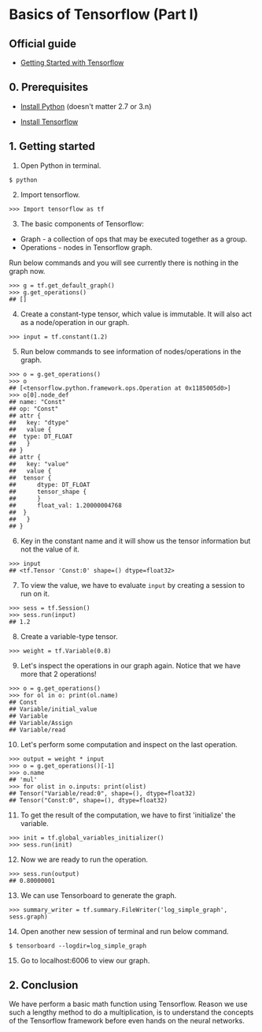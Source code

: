 # Basics of Tensorflow (Part I)
## Official guide
* [Getting Started with Tensorflow](https://www.tensorflow.org/get_started/get_started)
## 0. Prerequisites  
* [Install Python](https://www.python.org/downloads/) (doesn't matter 2.7 or 3.n)  

* [Install Tensorflow](https://www.tensorflow.org/install/)   

## 1. Getting started
1. Open Python in terminal.
```
$ python
```

2. Import tensorflow.
```
>>> Import tensorflow as tf
```

3. The basic components of Tensorflow:  
* Graph - a collection of ops that may be executed together as a group.  
* Operations - nodes in Tensorflow graph.  

Run below commands and you will see currently there is nothing in the graph now.
```
>>> g = tf.get_default_graph()
>>> g.get_operations()
## []
```

4. Create a constant-type tensor, which value is immutable. It will also act as a node/operation in our graph.
```
>>> input = tf.constant(1.2)
```

5. Run below commands to see information of nodes/operations in the graph.
```
>>> o = g.get_operations()
>>> o
## [<tensorflow.python.framework.ops.Operation at 0x1185005d0>]
>>> o[0].node_def
## name: "Const"
## op: "Const"
## attr {
##   key: "dtype"
##   value {
## 	type: DT_FLOAT
##   }
## }
## attr {
##   key: "value"
##   value {
## 	tensor {
##   	dtype: DT_FLOAT
##   	tensor_shape {
##   	}
##   	float_val: 1.20000004768
## 	}
##   }
## }
```

6. Key in the constant name and it will show us the tensor information but not the value of it.
```
>>> input
## <tf.Tensor 'Const:0' shape=() dtype=float32>
```

7. To view the value, we have to evaluate ```input``` by creating a session to run on it.
```
>>> sess = tf.Session()
>>> sess.run(input)
## 1.2
```

8. Create a variable-type tensor.
```
>>> weight = tf.Variable(0.8)
```

9. Let's inspect the operations in our graph again. Notice that we have more that 2 operations!
```
>>> o = g.get_operations()
>>> for ol in o: print(ol.name)
## Const
## Variable/initial_value
## Variable
## Variable/Assign
## Variable/read
```

10. Let's perform some computation and inspect on the last operation.
```
>>> output = weight * input
>>> o = g.get_operations()[-1]
>>> o.name
## 'mul'
>>> for olist in o.inputs: print(olist)
## Tensor("Variable/read:0", shape=(), dtype=float32)
## Tensor("Const:0", shape=(), dtype=float32)
```

11. To get the result of the computation, we have to first 'initialize' the variable.
```
>>> init = tf.global_variables_initializer()
>>> sess.run(init)
```

12. Now we are ready to run the operation.
```
>>> sess.run(output)
## 0.80000001
```

13. We can use Tensorboard to generate the graph.
```
>>> summary_writer = tf.summary.FileWriter('log_simple_graph', sess.graph)
```

14. Open another new session of terminal and run below command.
```
$ tensorboard --logdir=log_simple_graph
```

15. Go to localhost:6006 to view our graph.

## 2. Conclusion
We have perform a basic math function using Tensorflow. Reason we use such a lengthy method to do a multiplication, is to understand the concepts of the Tensorflow framework before even hands on the neural networks.
